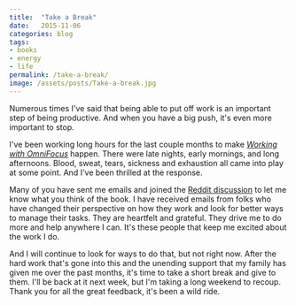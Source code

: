 ```yaml
---
title:  "Take a Break"
date:   2015-11-06
categories: blog
tags:
- books
- energy
- life
permalink: /take-a-break/
image: /assets/posts/Take-a-break.jpg
---
```


Numerous times I've said that being able to put off work is an important step of being productive. And when you have a big push, it's even more important to stop.
<!--more-->

I've been working long hours for the last couple months to make [_Working with OmniFocus_](https://tools.joebuhlig.com/working-with-omnifocus/) happen. There were late nights, early mornings, and long afternoons. Blood, sweat, tears, sickness and exhaustion all came into play at some point. And I've been thrilled at the response. 

Many of you have sent me emails and joined the [Reddit discussion][RedditDiscussion] to let me know what you think of the book. I have received emails from folks who have changed their perspective on how they work and look for better ways to manage their tasks. They are heartfelt and grateful. They drive me to do more and help anywhere I can. It's these people that keep me excited about the work I do.

And I will continue to look for ways to do that, but not right now. After the hard work that's gone into this and the unending support that my family has given me over the past months, it's time to take a short break and give to them. I'll be back at it next week, but I'm taking a long weekend to recoup.  Thank you for all the great feedback, it's been a wild ride.

[RedditDiscussion]: https://www.reddit.com/r/joebuhlig/comments/3rhedi/working_with_omnifocus/